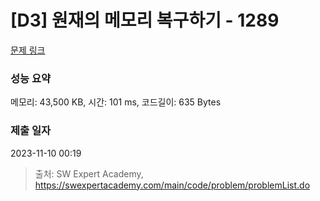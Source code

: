 # [D3] 원재의 메모리 복구하기 - 1289 

[문제 링크](https://swexpertacademy.com/main/code/problem/problemDetail.do?contestProbId=AV19AcoKI9sCFAZN) 

### 성능 요약

메모리: 43,500 KB, 시간: 101 ms, 코드길이: 635 Bytes

### 제출 일자

2023-11-10 00:19



> 출처: SW Expert Academy, https://swexpertacademy.com/main/code/problem/problemList.do